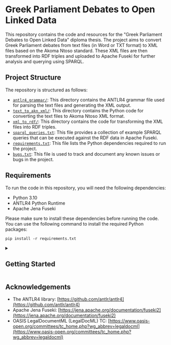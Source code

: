 # Greek Parliament Debates to Open Linked Data

This repository contains the code and resources for the "Greek Parliament Debates to Open Linked Data" diploma thesis. The project aims to convert Greek Parliament debates from text files (in Word or TXT format) to XML files based on the Akoma Ntoso standard. These XML files are then transformed into RDF triples and uploaded to Apache Fuseki for further analysis and querying using SPARQL.

## Project Structure

The repository is structured as follows:

- [`antlr4_grammar/`](https://github.com/john-papani/diploma/tree/master/antlr4_grammar): This directory contains the ANTLR4 grammar file used for parsing the text files and generating the XML output.
- [`text_to_akn_xml/`](https://github.com/john-papani/diploma/tree/master/text_to_akn_xml): This directory contains the Python code for converting the text files to Akoma Ntoso XML format.
- [`xml_to_rdf/`](https://github.com/john-papani/diploma/tree/master/xml_to_rdf): This directory contains the code for transforming the XML files into RDF triples.
- [`sparql_queries.txt`](https://github.com/john-papani/diploma/blob/master/sparql_queries.txt): This file provides a collection of example SPARQL queries that can be executed against the RDF data in Apache Fuseki.
- [`requirements.txt`](https://github.com/john-papani/diploma/blob/master/requirements.txt): This file lists the Python dependencies required to run the project.
- [`bugs.txt`](https://github.com/john-papani/diploma/blob/master/bugs.txt): This file is used to track and document any known issues or bugs in the project.

## Requirements

To run the code in this repository, you will need the following dependencies:

- Python 3.10
- ANTLR4 Python Runtime
- Apache Jena Fuseki

Please make sure to install these dependencies before running the code. You can use the following command to install the required Python packages:

```
pip install -r requirements.txt
```

 <details><summary><h2>Getting Started</h2></summary>

To get started with the project, follow these steps:

1. Clone the repository to your local machine using the following command:

   ```
   git clone https://github.com/john-papani/diploma
   ```

2. Navigate to the project directory:

   ```
   cd diploma
   ```

3. Install the required Python packages:

   ```
   pip install -r requirements.txt
   ```

4. Run the conversion script to convert the text files to XML:

   ```
   python text_to_akn_xml/convert_to_xml.py
   ```

   This script will process the text files and generate corresponding XML files based on the Akoma Ntoso standard.

5. Once you have the XML files, run the RDF conversion script to transform them into RDF triples:

   ```
   python xml_to_rdf/create_rdf_speech_debate.py
   ```

   _and_

   ```
   python xml_to_rdf/create_rdf_members_policalFunction.py
   ```

   This script will generate RDF files based on the XML files.

6. Upload the generated RDF files to Apache Fuseki.
7. With the RDF data in Fuseki, you can now execute SPARQL queries to analyze and retrieve information from the Greek Parliament debates.

</p>
</details>

## Acknowledgements

- The ANTLR4 library: [https://github.com/antlr/antlr4](https://github.com/antlr/antlr4)
- Apache Jena Fuseki: [https://jena.apache.org/documentation/fuseki2](https://jena.apache.org/documentation/fuseki2)
- OASIS LegalDocumentML (LegalDocML) TC: [https://www.oasis-open.org/committees/tc_home.php?wg_abbrev=legaldocml](https://www.oasis-open.org/committees/tc_home.php?wg_abbrev=legaldocml)
